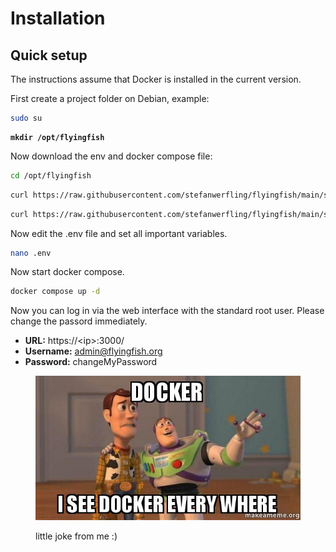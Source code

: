 # Installation

## Quick setup

The instructions assume that Docker is installed in the current version.

First create a project folder on Debian, example:

```sh
sudo su
```

<pre class="language-sh"><code class="lang-sh"><strong>mkdir /opt/flyingfish
</strong></code></pre>

Now download the env and docker compose file:

```sh
cd /opt/flyingfish
```

```sh
curl https://raw.githubusercontent.com/stefanwerfling/flyingfish/main/setup/.env -o .env
```

```sh
curl https://raw.githubusercontent.com/stefanwerfling/flyingfish/main/setup/docker-compose.yml -o docker-compose.yml
```

Now edit the .env file and set all important variables.

```sh
nano .env
```

Now start docker compose.

```sh
docker compose up -d
```

Now you can log in via the web interface with the standard root user. Please change the passord immediately.

* **URL:** https://\<ip>:3000/
* **Username:** admin@flyingfish.org
* **Password:** changeMyPassword

<figure><img src="../.gitbook/assets/docker-i-see (1).jpg" alt=""><figcaption><p>little joke from me :)</p></figcaption></figure>
